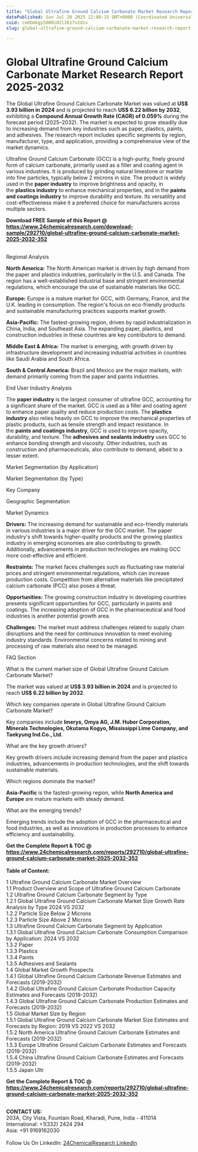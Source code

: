```yaml
---
title: "Global Ultrafine Ground Calcium Carbonate Market Research Report 2025-2032"
datePublished: Sun Jul 20 2025 12:00:15 GMT+0000 (Coordinated Universal Time)
cuid: cmdbmkgy5000i02l2617v2dzv
slug: global-ultrafine-ground-calcium-carbonate-market-research-report-2025-2032-1

---
```


# Global Ultrafine Ground Calcium Carbonate Market Research Report 2025-2032

<p>The Global Ultrafine Ground Calcium Carbonate Market was valued at <strong>US$ 3.93 billion in 2024</strong> and is projected to reach <strong>US$ 6.22 billion by 2032</strong>, exhibiting a <strong>Compound Annual Growth Rate (CAGR) of 0.059%</strong> during the forecast period (2025–2032). The market is expected to grow steadily due to increasing demand from key industries such as paper, plastics, paints, and adhesives. The research report includes specific segments by region, manufacturer, type, and application, providing a comprehensive view of the market dynamics.</p><p>
</p><p>Ultrafine Ground Calcium Carbonate (GCC) is a high-purity, finely ground form of calcium carbonate, primarily used as a filler and coating agent in various industries. It is produced by grinding natural limestone or marble into fine particles, typically below 2 microns in size. The product is widely used in the <strong>paper industry</strong> to improve brightness and opacity, in the <strong>plastics industry</strong> to enhance mechanical properties, and in the <strong>paints and coatings industry</strong> to improve durability and texture. Its versatility and cost-effectiveness make it a preferred choice for manufacturers across multiple sectors.</p><div><b>Download FREE Sample of this Report @ 
            <a href="https://www.24chemicalresearch.com/download-sample/292710/global-ultrafine-ground-calcium-carbonate-market-2025-2032-352">
            https://www.24chemicalresearch.com/download-sample/292710/global-ultrafine-ground-calcium-carbonate-market-2025-2032-352</a></b></div><br><p>
Regional Analysis</p><p>
</p><p><strong>North America:</strong> The North American market is driven by high demand from the paper and plastics industries, particularly in the U.S. and Canada. The region has a well-established industrial base and stringent environmental regulations, which encourage the use of sustainable materials like GCC.</p><p>
</p><p><strong>Europe:</strong> Europe is a mature market for GCC, with Germany, France, and the U.K. leading in consumption. The region's focus on eco-friendly products and sustainable manufacturing practices supports market growth.</p><p>
</p><p><strong>Asia-Pacific:</strong> The fastest-growing region, driven by rapid industrialization in China, India, and Southeast Asia. The expanding paper, plastics, and construction industries in these countries are key contributors to demand.</p><p>
</p><p><strong>Middle East &amp; Africa:</strong> The market is emerging, with growth driven by infrastructure development and increasing industrial activities in countries like Saudi Arabia and South Africa.</p><p>
</p><p><strong>South &amp; Central America:</strong> Brazil and Mexico are the major markets, with demand primarily coming from the paper and paints industries.</p><p>
End User Industry Analysis</p><p>
</p><p>The <strong>paper industry</strong> is the largest consumer of ultrafine GCC, accounting for a significant share of the market. GCC is used as a filler and coating agent to enhance paper quality and reduce production costs. The <strong>plastics industry</strong> also relies heavily on GCC to improve the mechanical properties of plastic products, such as tensile strength and impact resistance. In the <strong>paints and coatings industry</strong>, GCC is used to improve opacity, durability, and texture. The <strong>adhesives and sealants industry</strong> uses GCC to enhance bonding strength and viscosity. Other industries, such as construction and pharmaceuticals, also contribute to demand, albeit to a lesser extent.</p><p>
Market Segmentation (by Application)</p><p>
</p><p>
Market Segmentation (by Type)</p><p>
</p><p>
Key Company</p><p>
</p><p>
Geographic Segmentation</p><p>
</p><p>
Market Dynamics</p><p>
</p><p><strong>Drivers:</strong> The increasing demand for sustainable and eco-friendly materials in various industries is a major driver for the GCC market. The paper industry's shift towards higher-quality products and the growing plastics industry in emerging economies are also contributing to growth. Additionally, advancements in production technologies are making GCC more cost-effective and efficient.</p><p>
</p><p><strong>Restraints:</strong> The market faces challenges such as fluctuating raw material prices and stringent environmental regulations, which can increase production costs. Competition from alternative materials like precipitated calcium carbonate (PCC) also poses a threat.</p><p>
</p><p><strong>Opportunities:</strong> The growing construction industry in developing countries presents significant opportunities for GCC, particularly in paints and coatings. The increasing adoption of GCC in the pharmaceutical and food industries is another potential growth area.</p><p>
</p><p><strong>Challenges:</strong> The market must address challenges related to supply chain disruptions and the need for continuous innovation to meet evolving industry standards. Environmental concerns related to mining and processing of raw materials also need to be managed.</p><p>
FAQ Section</p><p>
What is the current market size of Global Ultrafine Ground Calcium Carbonate Market?</p><p>
</p><p>The market was valued at <strong>US$ 3.93 billion in 2024</strong> and is projected to reach <strong>US$ 6.22 billion by 2032</strong>.</p><p>
Which key companies operate in Global Ultrafine Ground Calcium Carbonate Market?</p><p>
</p><p>Key companies include <strong>Imerys, Omya AG, J.M. Huber Corporation, Minerals Technologies, Okutama Kogyo, Mississippi Lime Company, and Taekyung Ind.Co., Ltd</strong>.</p><p>
What are the key growth drivers?</p><p>
</p><p>Key growth drivers include increasing demand from the paper and plastics industries, advancements in production technologies, and the shift towards sustainable materials.</p><p>
Which regions dominate the market?</p><p>
</p><p><strong>Asia-Pacific</strong> is the fastest-growing region, while <strong>North America and Europe</strong> are mature markets with steady demand.</p><p>
What are the emerging trends?</p><p>
</p><p>Emerging trends include the adoption of GCC in the pharmaceutical and food industries, as well as innovations in production processes to enhance efficiency and sustainability.</p>

<div><b>Get the Complete Report & TOC @ 
            <a href="https://www.24chemicalresearch.com/reports/292710/global-ultrafine-ground-calcium-carbonate-market-2025-2032-352">
            https://www.24chemicalresearch.com/reports/292710/global-ultrafine-ground-calcium-carbonate-market-2025-2032-352</a></b></div><br>
            <b>Table of Content:</b><p>1 Ultrafine Ground Calcium Carbonate Market Overview<br />
    1.1 Product Overview and Scope of Ultrafine Ground Calcium Carbonate<br />
    1.2 Ultrafine Ground Calcium Carbonate Segment by Type<br />
        1.2.1 Global Ultrafine Ground Calcium Carbonate Market Size Growth Rate Analysis by Type 2024 VS 2032<br />
        1.2.2 Particle Size Below 2 Microns<br />
        1.2.3 Particle Size Above 2 Microns<br />
    1.3 Ultrafine Ground Calcium Carbonate Segment by Application<br />
        1.3.1 Global Ultrafine Ground Calcium Carbonate Consumption Comparison by Application: 2024 VS 2032<br />
        1.3.2 Paper<br />
        1.3.3 Plastics<br />
        1.3.4 Paints<br />
        1.3.5 Adhesives and Sealants<br />
    1.4 Global Market Growth Prospects<br />
        1.4.1 Global Ultrafine Ground Calcium Carbonate Revenue Estimates and Forecasts (2019-2032)<br />
        1.4.2 Global Ultrafine Ground Calcium Carbonate Production Capacity Estimates and Forecasts (2019-2032)<br />
        1.4.3 Global Ultrafine Ground Calcium Carbonate Production Estimates and Forecasts (2019-2032)<br />
    1.5 Global Market Size by Region<br />
        1.5.1 Global Ultrafine Ground Calcium Carbonate Market Size Estimates and Forecasts by Region: 2019 VS 2022 VS 2032<br />
        1.5.2 North America Ultrafine Ground Calcium Carbonate Estimates and Forecasts (2019-2032)<br />
        1.5.3 Europe Ultrafine Ground Calcium Carbonate Estimates and Forecasts (2019-2032)<br />
        1.5.4 China Ultrafine Ground Calcium Carbonate Estimates and Forecasts (2019-2032)<br />
        1.5.5 Japan Ultr</p>

<div><b>Get the Complete Report & TOC @ 
            <a href="https://www.24chemicalresearch.com/reports/292710/global-ultrafine-ground-calcium-carbonate-market-2025-2032-352">
            https://www.24chemicalresearch.com/reports/292710/global-ultrafine-ground-calcium-carbonate-market-2025-2032-352</a></b></div><br>

<b>CONTACT US:</b><br>
            203A, City Vista, Fountain Road, Kharadi, Pune, India - 411014<br>
            International: +1(332) 2424 294<br>
            Asia: +91 9169162030 <br><br>
            Follow Us On LinkedIn: <a href="https://www.linkedin.com/company/24chemicalresearch/">24ChemicalResearch LinkedIn</a>